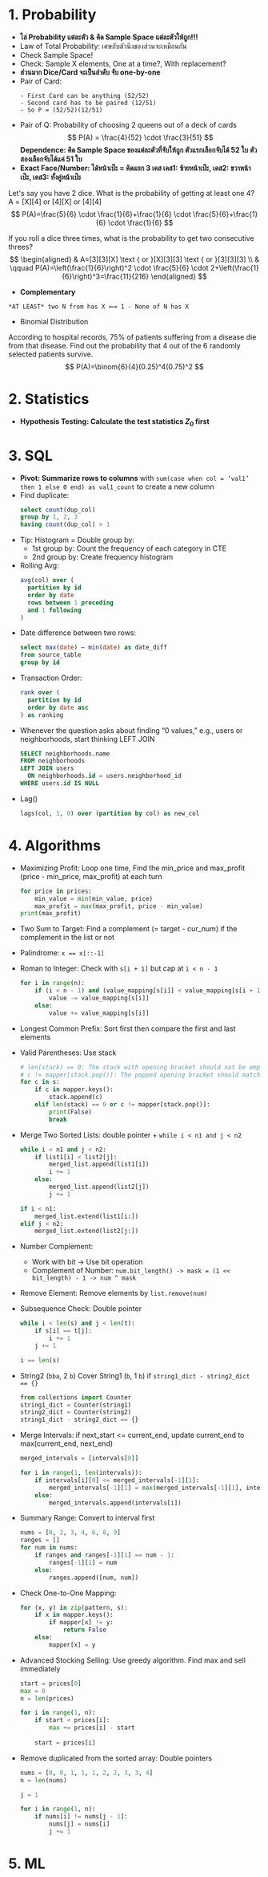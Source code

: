 # 1. Probability
- **ไล่ Probability แต่ละตัว & คิด Sample Space แต่ละตัวให้ถูก!!!**
- Law of Total Probability: เศษกับตัวนึงของส่วนจะเหมือนกัน
- Check Sample Space!
- Check: Sample X elements, One at a time?, With replacement?
- **ส่วนมาก Dice/Card จะเป็นลำดับ จับ one-by-one**
- Pair of Card:
  ```
  - First Card can be anything (52/52) 
  - Second card has to be paired (12/51) 
  - So P = (52/52)(12/51)
  ```
- Pair of Q: Probability of choosing 2 queens out of a deck of cards 
$$ P(A) = \frac{4}{52} \cdot \frac{3}{51} $$
**Dependence: คิด Sample Space ของแต่ละตัวที่จับให้ถูก ตัวแรกเลือกจับได้ 52 ใบ ตัวสองเลือกจับได้แค่ 51 ใบ**
- **Exact Face/Number: ได้หน้าเป๊ะ = คิดแยก 3 เคส เคส1: ซ้ายหน้าเป๊ะ, เคส2: ขวาหน้าเป๊ะ, เคส3: ทั้งคู่หน้าเป๊ะ**

Let's say you have 2 dice. What is the probability of getting at least one 4? A = [X][4] or [4][X] or [4][4]
$$
P(A)=\frac{5}{6} \cdot \frac{1}{6}+\frac{1}{6} \cdot \frac{5}{6}+\frac{1}{6} \cdot \frac{1}{6}
$$

If you roll a dice three times, what is the probability to get two consecutive threes?
$$
\begin{aligned}
& A=[3][3][X] \text { or }[X][3][3] \text { or }[3][3][3] \\
& \qquad P(A)=\left(\frac{1}{6}\right)^2 \cdot \frac{5}{6} \cdot 2+\left(\frac{1}{6}\right)^3=\frac{11}{216}
\end{aligned}
$$

- **Complementary**
```
*AT LEAST* two N from has X ⟺ 1 - None of N has X
```

- Binomial Distribution 

According to hospital records, 75% of patients suffering from a disease die from that disease. Find out the probability that 4 out of the 6 randomly selected patients survive.
$$ P(A)=\binom{6}{4}(0.25)^4(0.75)^2 $$

# 2. Statistics
- **Hypothesis Testing: Calculate the test statistics $Z_0$ first**

# 3. SQL
- **Pivot: Summarize rows to columns** with `sum(case when col = ‘val1’ then 1 else 0 end) as val1_count` to create a new column
- Find duplicate:
  ```sql
  select count(dup_col) 
  group by 1, 2, 3 
  having count(dup_col) > 1
  ```
- Tip: Histogram = Double group by:
  - 1st group by: Count the frequency of each category in CTE 
  - 2nd group by: Create frequency histogram
- Rolling Avg: 
  ```sql
  avg(col) over (
    partition by id 
    order by date 
    rows between 1 preceding 
    and 1 following
  )
  ```
- Date difference between two rows:
  ```sql
  select max(date) – min(date) as date_diff
  from source_table
  group by id
  ```
- Transaction Order:
  ```sql
  rank over (
    partition by id 
    order by date asc
  ) as ranking
  ```
- Whenever the question asks about finding “0 values,” e.g., users or neighborhoods, start thinking LEFT JOIN
  ```sql
  SELECT neighborhoods.name
  FROM neighborhoods
  LEFT JOIN users
    ON neighborhoods.id = users.neighborhood_id
  WHERE users.id IS NULL
  ```
- Lag()
  ```sql
  lags(col, 1, 0) over (partition by col) as new_col
  ```
# 4. Algorithms
- Maximizing Profit: Loop one time, Find the min_price and max_profit (price - min_price, max_profit) at each turn
  ```py
  for price in prices:
      min_value = min(min_value, price)
      max_profit = max(max_profit, price - min_value)
  print(max_profit)
  ```
- Two Sum to Target: Find a complement (= target - cur_num) if the complement in the list or not
- Palindrome: `x == x[::-1]`
- Roman to Integer: Check with `s[i + 1]` but cap at `i < n - 1`
  ```py
  for i in range(n):
      if (i < n - 1) and (value_mapping[s[i]] < value_mapping[s[i + 1]]):
          value -= value_mapping[s[i]]
      else:
          value += value_mapping[s[i]]
  ```
- Longest Common Prefix: Sort first then compare the first and last elements
- Valid Parentheses: Use stack
  ```py
  # len(stack) == 0: The stack with opening bracket should not be empty for a closing bracket
  # c != mapper[stack.pop()]: The popped opening bracket should match the closing one
  for c in s:
      if c in mapper.keys():
          stack.append(c)
      elif len(stack) == 0 or c != mapper[stack.pop()]:
          print(False)
          break
  ```
- Merge Two Sorted Lists: double pointer + `while i < n1 and j < n2`
  ```py
  while i < n1 and j < n2:
      if list1[i] < list2[j]:
          merged_list.append(list1[i])
          i += 1
      else:
          merged_list.append(list2[j])
          j += 1

  if i < n1:
      merged_list.extend(list1[i:])
  elif j < n2:
      merged_list.extend(list2[j:])
  ```
- Number Complement:
  - Work with bit -> Use bit operation
  - Complement of Number: `num.bit_length() -> mask = (1 << bit_length) - 1 -> num ^ mask`
- Remove Element: Remove elements by `list.remove(num)`
- Subsequence Check: Double pointer
  ```py
  while i < len(s) and j < len(t):
      if s[i] == t[j]:
          i += 1
      j += 1

  i == len(s)
  ```

- String2 (`bba`, 2 `b`) Cover String1 (`b`, 1 `b`) if `string1_dict - string2_dict == {}`
  ```py
  from collections import Counter
  string1_dict = Counter(string1)
  string2_dict = Counter(string2)
  string1_dict - string2_dict == {}
  ```

- Merge Intervals: if next_start <= current_end, update current_end to max(current_end, next_end)
  ```py
  merged_intervals = [intervals[0]]

  for i in range(1, len(intervals)):
      if intervals[i][0] <= merged_intervals[-1][1]:
          merged_intervals[-1][1] = max(merged_intervals[-1][1], intervals[i][1])
      else:
          merged_intervals.append(intervals[i])
  ```

- Summary Range: Convert to interval first
  ```py
  nums = [0, 2, 3, 4, 6, 8, 9]
  ranges = []
  for num in nums:
      if ranges and ranges[-1][1] == num - 1:
          ranges[-1][1] = num
      else:
          ranges.append([num, num])
  ```

- Check One-to-One Mapping:
  ```py
  for (x, y) in zip(pattern, s):
      if x in mapper.keys():
          if mapper[x] != y:
              return False
      else:
          mapper[x] = y
  ```

- Advanced Stocking Selling: Use greedy algorithm. Find max and sell immediately
  ```py
  start = prices[0]
  max = 0
  n = len(prices)

  for i in range(1, n):
      if start < prices[i]:
          max += prices[i] - start
      
      start = prices[i]
  ```

- Remove duplicated from the sorted array: Double pointers
  ```py
  nums = [0, 0, 1, 1, 1, 2, 2, 3, 3, 4]
  n = len(nums)

  j = 1

  for i in range(1, n):
      if nums[i] != nums[j - 1]:
          nums[j] = nums[i]
          j += 1
  ```

# 5. ML
